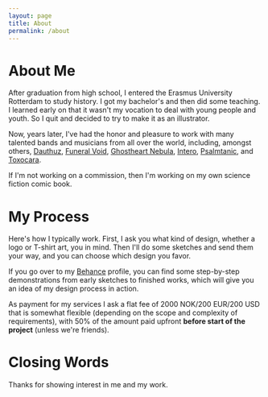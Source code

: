 ```yaml
---
layout: page
title: About
permalink: /about
---
```


# About Me
After graduation from high school, I entered the Erasmus University Rotterdam to study history. I got my bachelor's and then did some teaching. I learned early on that it wasn't my vocation to deal with young people and youth. So I quit and decided to try to make it as an illustrator. 

Now, years later, I've had the honor and pleasure to work with many talented bands and musicians from all over the world, including, amongst others, [Dauthuz](https://www.facebook.com/dauthuzdeathmetal/about/), [Funeral Void](https://fvneralvoid.bandcamp.com/), [Ghostheart Nebula](https://ghostheartnebula.bandcamp.com/), [Intero](https://intero.bandcamp.com/), [Psalmtanic](https://psalmtanic.bandcamp.com/), and [Toxocara](https://toxocara.bandcamp.com/).

If I'm not working on a commission, then I'm working on my own science fiction comic book.  

# My Process
Here's how I typically work. First, I ask you what kind of design, whether a logo or T-shirt art, you in mind. Then I'll do some sketches and send them your way, and you can choose which design you favor. 

If you go over to my [Behance](https://www.behance.net/tundratoucan) profile, you can find some step-by-step demonstrations from early sketches to finished works, which will give you an idea of my design process in action.

As payment for my services I ask a flat fee of 2000 NOK/200 EUR/200 USD that is somewhat flexible (depending on the scope and complexity of requirements), with 50% of the amount paid upfront **before start of the project** (unless we're friends). 

# Closing Words
Thanks for showing interest in me and my work.

